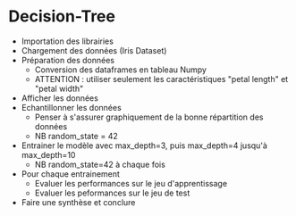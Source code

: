 # Decision-Tree

- Importation des librairies
- Chargement des données (Iris Dataset)
- Préparation des données
  - Conversion des dataframes en tableau Numpy
  - ATTENTION : utiliser seulement les caractéristiques "petal length" et "petal width"
- Afficher les données
- Echantillonner les données
  - Penser à s'assurer graphiquement de la bonne répartition des données
  - NB random_state = 42
- Entrainer le modèle avec max_depth=3, puis max_depth=4 jusqu'à max_depth=10
  - NB random_state=42 à chaque fois
- Pour chaque entrainement
  - Evaluer les performances sur le jeu d'apprentissage
  - Evaluer les peformances sur le jeu de test
- Faire une synthèse et conclure
